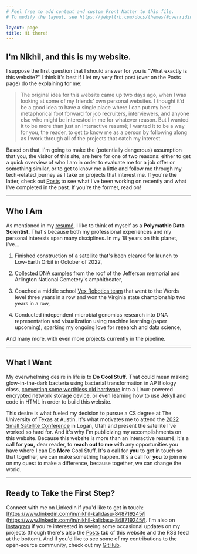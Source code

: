 ```yaml
---
# Feel free to add content and custom Front Matter to this file.
# To modify the layout, see https://jekyllrb.com/docs/themes/#overriding-theme-defaults

layout: page
title: Hi there!
---
```


## I'm Nikhil, and this is my website.

I suppose the first question that I should answer for you is "What exactly is this website?" I think it's best if I let my very first post (over on the Posts page) do the explaining for me:

> The original idea for this website came up two days ago, when I was looking at some of my friends’ own personal websites. I thought it’d be a good idea to have a single place where I can put my best metaphorical foot forward for job recruiters, interviewers, and anyone else who might be interested in me for whatever reason. But I wanted it to be more than just an interactive resumé; I wanted it to be a way for you, the reader, to get to know me as a person by following along as I work through all of the projects that catch my interest.

Based on that, I'm going to make the (potentially dangerous) assumption that you, the visitor of this site, are here for one of two reasons: either to get a quick overview of who I am in order to evaluate me for a job offer or something similar, or to get to know me a little and follow me through my tech-related journey as I take on projects that interest me. If you're the latter, check out [Posts](https://nik875.github.io/post_home.html) to see what I've been working on recently and what I've completed in the past. If you're the former, read on!

---

## Who I Am

As mentioned in my <a href="files/Resume.pdf" download>resumé</a>, I like to think of myself as a **Polymathic Data Scientist.** That's because both my professional experiences and my personal interests span many disciplines. In my 18 years on this planet, I've…

1. Finished construction of a [satellite](https://activities.tjhsst.edu) that's been cleared for launch to Low-Earth Orbit in October of 2022,

2. [Collected DNA samples](https://tjhsst.fcps.edu/features/tj-educational-experiences-collecting-samples-jefferson-memorial-and-arlington-national) from the roof of the Jefferson memorial and Arlington National Cemetery's amphitheater,

3. Coached a middle school [Vex Robotics team](https://www.lcps.org/site/default.aspx?PageType=3&ModuleInstanceID=337038&ViewID=7b97f7ed-8e5e-4120-848f-a8b4987d588f&RenderLoc=0&FlexDataID=424529&PageID=241726) that went to the Words level three years in a row and won the Virginia state championship two years in a row,

4. Conducted independent microbial genomics research into DNA representation and visualization using machine learning (paper upcoming), sparking my ongoing love for research and data science,

And many more, with even more projects currently in the pipeline.

---

## What I Want

My overwhelming desire in life is to **Do Cool Stuff.** That could mean making glow-in-the-dark bacteria using bacterial transformation in AP Biology class, [converting some worthless old hardware](https://www.instagram.com/p/Ccu1AjnuSHp/) into a Linux-powered encrypted network storage device, or even learning how to use Jekyll and code in HTML in order to build this website.

This desire is what fueled my decision to pursue a CS degree at The University of Texas at Austin. It's what motivates me to attend the [2022 Small Satellite Conference](https://smallsat.org/) in Logan, Utah and present the satellite I've worked so hard for. And it's why I'm publicizing my accomplishments on this website. Because this website is more than an interactive resumé; it's a call for **you,** dear reader, to **reach out to me** with any opportunities you have where I can Do **More** Cool Stuff. It's a call for **you** to get in touch so that together, we can make something happen. It's a call for **you** to join me on my quest to make a difference, because together, we can change the world.

---

## Ready to Take the First Step?

Connect with me on LinkedIn if you'd like to get in touch: [https://www.linkedin.com/in/nikhil-kalidasu-848719245/](https://www.linkedin.com/in/nikhil-kalidasu-848719245/). I'm also on [Instagram](https://www.instagram.com/nik_kal8772/) if you're interested in seeing some occasional updates on my projects (though there's also the [Posts](https://nik875.github.io/post_home.html) tab of this website and the RSS feed at the bottom). And if you'd like to see some of my contributions to the open-source community, check out my [GitHub](https://github.com/nik875/).
